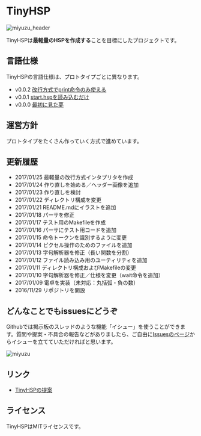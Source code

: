 # TinyHSP

![miyuzu_header](https://cloud.githubusercontent.com/assets/13228693/22240053/9dba8334-e25c-11e6-8543-7a537abf6664.png)

TinyHSPは**最軽量のHSPを作成する**ことを目標にしたプロジェクトです。

## 言語仕様

TinyHSPの言語仕様は、プロトタイプごとに異なります。

- v0.0.2 [改行方式でprint命令のみ使える](https://github.com/dolphilia/tinyhsp/tree/master/02_print)
- v0.0.1 [start.hspを読み込むだけ](https://github.com/dolphilia/tinyhsp/tree/master/01_file_to_array)
- v0.0.0 [最初に見た夢](https://github.com/dolphilia/tinyhsp/tree/master/00_start)

## 運営方針

プロトタイプをたくさん作っていく方式で進めています。

## 更新履歴

- 2017/01/25 最軽量の改行方式インタプリタを作成
- 2017/01/24 作り直しを始める／ヘッダー画像を追加
- 2017/01/23 作り直しを検討
- 2017/01/22 ディレクトリ構成を変更
- 2017/01/21 README.mdにイラストを追加
- 2017/01/18 パーサを修正
- 2017/01/17 テスト用のMakefileを作成
- 2017/01/16 パーサにテスト用コードを追加
- 2017/01/15 命令トークンを識別するように変更
- 2017/01/14 ピクセル操作のためのファイルを追加
- 2017/01/13 字句解析器を修正（長い関数を分割）
- 2017/01/12 ファイル読み込み用のユーティリティを追加
- 2017/01/11 ディレクトリ構成およびMakefileの変更
- 2017/01/10 字句解析器を修正／仕様を変更（wait命令を追加）
- 2017/01/09 電卓を実装（未対応：丸括弧・負の数）
- 2016/11/29 リポジトリを開設

## どんなことでもissuesにどうぞ

Githubでは掲示板のスレッドのような機能「イシュー」を使うことができます。質問や提案・不具合の報告などがありましたら、ご自由に[Issuesのページ](https://github.com/dolphilia/tinyhsp/issues)からイシューを立てていただければと思います。

![miyuzu](https://cloud.githubusercontent.com/assets/13228693/22172736/56d7206a-dff2-11e6-8ca8-ea155caf7acf.jpg)

## リンク

- [TinyHSPの提案](http://hsp.tv/play/pforum.php?mode=all&num=77515)

## ライセンス

TinyHSPはMITライセンスです。